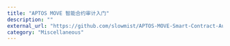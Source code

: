 ```yaml
---
title: "APTOS MOVE 智能合约审计入门"
description: ""
external_url: "https://github.com/slowmist/APTOS-MOVE-Smart-Contract-Auditing-Primer"
category: "Miscellaneous"
---
```

